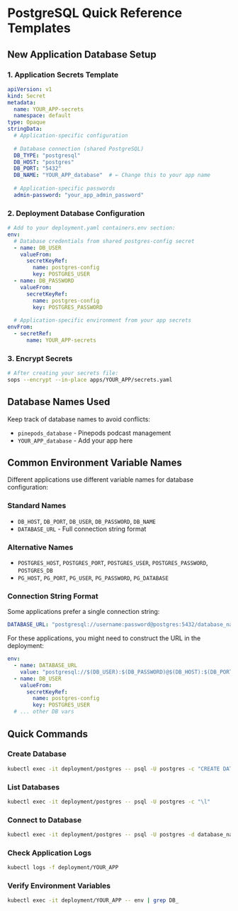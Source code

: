 # PostgreSQL Quick Reference Templates

## New Application Database Setup

### 1. Application Secrets Template
```yaml
apiVersion: v1
kind: Secret
metadata:
  name: YOUR_APP-secrets
  namespace: default
type: Opaque
stringData:
  # Application-specific configuration
  
  # Database connection (shared PostgreSQL)
  DB_TYPE: "postgresql"
  DB_HOST: "postgres"
  DB_PORT: "5432"
  DB_NAME: "YOUR_APP_database"  # ← Change this to your app name
  
  # Application-specific passwords
  admin-password: "your_app_admin_password"
```

### 2. Deployment Database Configuration
```yaml
# Add to your deployment.yaml containers.env section:
env:
  # Database credentials from shared postgres-config secret
  - name: DB_USER
    valueFrom:
      secretKeyRef:
        name: postgres-config
        key: POSTGRES_USER
  - name: DB_PASSWORD
    valueFrom:
      secretKeyRef:
        name: postgres-config
        key: POSTGRES_PASSWORD
  
  # Application-specific environment from your app secrets
envFrom:
  - secretRef:
      name: YOUR_APP-secrets
```

### 3. Encrypt Secrets
```bash
# After creating your secrets file:
sops --encrypt --in-place apps/YOUR_APP/secrets.yaml
```

## Database Names Used

Keep track of database names to avoid conflicts:

- `pinepods_database` - Pinepods podcast management
- `YOUR_APP_database` - Add your app here

## Common Environment Variable Names

Different applications use different variable names for database configuration:

### Standard Names
- `DB_HOST`, `DB_PORT`, `DB_USER`, `DB_PASSWORD`, `DB_NAME`
- `DATABASE_URL` - Full connection string format

### Alternative Names
- `POSTGRES_HOST`, `POSTGRES_PORT`, `POSTGRES_USER`, `POSTGRES_PASSWORD`, `POSTGRES_DB`
- `PG_HOST`, `PG_PORT`, `PG_USER`, `PG_PASSWORD`, `PG_DATABASE`

### Connection String Format
Some applications prefer a single connection string:
```yaml
DATABASE_URL: "postgresql://username:password@postgres:5432/database_name"
```

For these applications, you might need to construct the URL in the deployment:
```yaml
env:
  - name: DATABASE_URL
    value: "postgresql://$(DB_USER):$(DB_PASSWORD)@$(DB_HOST):$(DB_PORT)/$(DB_NAME)"
  - name: DB_USER
    valueFrom:
      secretKeyRef:
        name: postgres-config
        key: POSTGRES_USER
  # ... other DB vars
```

## Quick Commands

### Create Database
```bash
kubectl exec -it deployment/postgres -- psql -U postgres -c "CREATE DATABASE new_app_database;"
```

### List Databases
```bash
kubectl exec -it deployment/postgres -- psql -U postgres -c "\l"
```

### Connect to Database
```bash
kubectl exec -it deployment/postgres -- psql -U postgres -d database_name
```

### Check Application Logs
```bash
kubectl logs -f deployment/YOUR_APP
```

### Verify Environment Variables
```bash
kubectl exec -it deployment/YOUR_APP -- env | grep DB_
```
